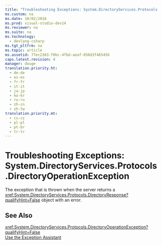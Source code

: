 ```yaml
---
title: "Troubleshooting Exceptions: System.DirectoryServices.Protocols.DirectoryOperationException"
ms.custom: na
ms.date: 10/02/2016
ms.prod: visual-studio-dev14
ms.reviewer: na
ms.suite: na
ms.technology: 
  - devlang-csharp
ms.tgt_pltfrm: na
ms.topic: article
ms.assetid: 77ec2363-f0bc-4fbd-aeaf-050d3f465456
caps.latest.revision: 4
manager: douge
translation.priority.ht: 
  - de-de
  - es-es
  - fr-fr
  - it-it
  - ja-jp
  - ko-kr
  - ru-ru
  - zh-cn
  - zh-tw
translation.priority.mt: 
  - cs-cz
  - pl-pl
  - pt-br
  - tr-tr
---
```

# Troubleshooting Exceptions: System.DirectoryServices.Protocols.DirectoryOperationException
The exception that is thrown when the server returns a <xref:System.DirectoryServices.Protocols.DirectoryResponse?qualifyHint=False> object with an error.  
  
## See Also  
 <xref:System.DirectoryServices.Protocols.DirectoryOperationException?qualifyHint=False>   
 [Use the Exception Assistant](../Topic/How%20to:%20Use%20the%20Exception%20Assistant.md)